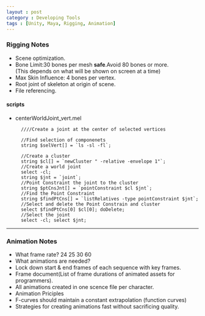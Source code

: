 ```yaml
---
layout : post
category : Developing Tools
tags : [Unity, Maya, Rigging, Animation]
---
```

### Rigging Notes 

*  Scene optimization.
*  Bone Limit:30 bones per mesh **safe**.Avoid 80 bones or more.  
(This depends on what will be shown on screen at a time)
*  Max Skin Influence: 4 bones per vertex.
*  Root joint of skeleton at origin of scene.
*  File referencing.

#### scripts
* centerWorldJoint_vert.mel  

		////Create a joint at the center of selected vertices

		//Find selection of componenets
		string $selVert[] = `ls -sl -fl`;
    
	    //Create a cluster
	    string $cl[] = `newCluster " -relative -envelope 1"`;
	    //Create a world joint
	    select -cl;
	    string $jnt = `joint`;
	    //Point Constraint the joint to the cluster
	    string $ptCnsJnt[] = `pointConstraint $cl $jnt`;
	    //Find the Point Constraint
	    string $findPtCns[] = `listRelatives -type pointConstraint $jnt`;
	    //Select and delete the Point Constrain and cluster
	    select $findPtCns[0] $cl[0]; doDelete;
	    //Select the joint
	    select -cl; select $jnt;

---

### Animation Notes
*  What frame rate?  24 25 30 60
*  What animations are needed?  
*  Lock down start & end frames of each sequence with key frames.  
*  Frame document(List of frame durations of animated assets for programmers).  
*  All animations created in one scence file per character.
*  Animation Priciples
*  F-curves should maintain a constant extrapolation (function curves)
*  Strategies for creating animations fast without sacrificing quality. 

 
